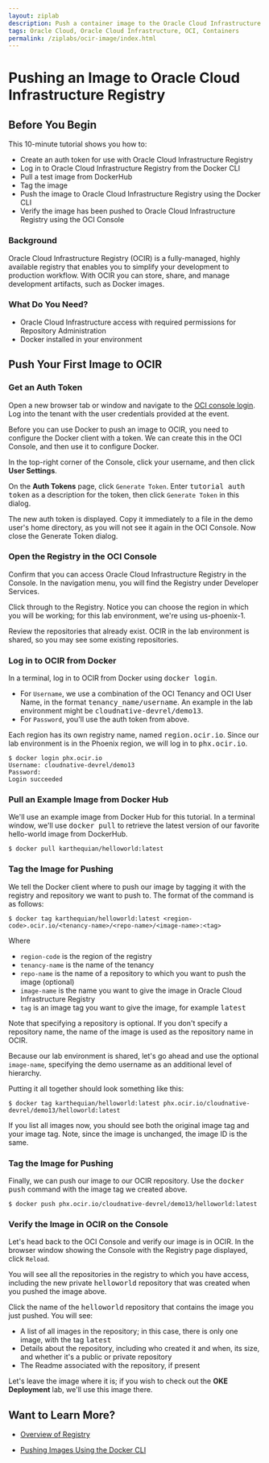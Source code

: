 ```yaml
---
layout: ziplab
description: Push a container image to the Oracle Cloud Infrastructure Registry
tags: Oracle Cloud, Oracle Cloud Infrastructure, OCI, Containers 
permalink: /ziplabs/ocir-image/index.html
---
```


# Pushing an Image to Oracle Cloud Infrastructure Registry #

## Before You Begin

This 10-minute tutorial shows you how to:

* Create an auth token for use with Oracle Cloud Infrastructure Registry
* Log in to Oracle Cloud Infrastructure Registry from the Docker CLI
* Pull a test image from DockerHub
* Tag the image
* Push the image to Oracle Cloud Infrastructure Registry using the Docker CLI
* Verify the image has been pushed to Oracle Cloud Infrastructure Registry using the OCI Console

### Background

Oracle Cloud Infrastructure Registry (OCIR) is a fully-managed, highly available registry that enables you to simplify your development to production workflow. With OCIR you can store, share, and manage development artifacts, such as Docker images.

### What Do You Need?

* Oracle Cloud Infrastructure access with required permissions for Repository Administration
* Docker installed in your environment 

## Push Your First Image to OCIR ##
  
### Get an Auth Token ###

Open a new browser tab or window and navigate to the [OCI console login](https://console.us-phoenix-1.oraclecloud.com/). Log into the tenant with the user credentials provided at the event.

Before you can use Docker to push an image to OCIR, you need to configure the Docker client with a token. We can create this in the OCI Console, and then use it to configure Docker.

In the top-right corner of the Console, click your username, and then click **User Settings**.

[](img/)

On the **Auth Tokens** page, click `Generate Token`. Enter <samp>tutorial auth token</samp> as a description for the token, then click `Generate Token` in this dialog.

[](img/)

The new auth token is displayed. Copy it immediately to a file in the demo user's home directory, as you will not see it again in the OCI Console. Now close the Generate Token dialog.

### Open the Registry in the OCI Console ###

Confirm that you can access Oracle Cloud Infrastructure Registry in the Console. In the navigation menu, you will find the Registry under Developer Services.

[](img/)

Click through to the Registry. Notice you can choose the region in which you will be working; for this lab environment, we're using us-phoenix-1. 

[](img/)

Review the repositories that already exist. OCIR in the lab environment is shared, so you may see some existing repositories.

### Log in to OCIR from Docker ###

In a terminal, log in to OCIR from Docker using <samp>docker login</samp>.

* For `Username`, we use a combination of the OCI Tenancy and OCI User Name, in the format <samp>tenancy_name/username</samp>. An example in the lab environment might be <samp>cloudnative-devrel/demo13</samp>.
* For `Password`, you'll use the auth token from above.

Each region has its own registry name, named <samp>region.ocir.io</samp>. Since our lab environment is in the Phoenix region, we will log in to <samp>phx.ocir.io</samp>.

```
$ docker login phx.ocir.io
Username: cloudnative-devrel/demo13
Password:
Login succeeded
```

### Pull an Example Image from Docker Hub ###

We'll use an example image from Docker Hub for this tutorial. In a terminal window, we'll use <samp>docker pull</samp> to retrieve the latest version of our favorite hello-world image from DockerHub.

```
$ docker pull karthequian/helloworld:latest
```

### Tag the Image for Pushing ###

We tell the Docker client where to push our image by tagging it with the registry and repository we want to push to. The format of the command is as follows:

```
$ docker tag karthequian/helloworld:latest <region-code>.ocir.io/<tenancy-name>/<repo-name>/<image-name>:<tag>
```

Where

* `region-code` is the region of the registry
* `tenancy-name` is the name of the tenancy
* `repo-name` is the name of a repository to which you want to push the image (optional)
* `image-name` is the name you want to give the image in Oracle Cloud Infrastructure Registry
* `tag` is an image tag you want to give the image, for example <samp>latest</samp>

Note that specifying a repository is optional. If you don't specify a repository name, the name of the image is used as the repository name in OCIR.

Because our lab environment is shared, let's go ahead and use the optional `image-name`, specifying the demo username as an additional level of hierarchy.

Putting it all together should look something like this:

```
$ docker tag karthequian/helloworld:latest phx.ocir.io/cloudnative-devrel/demo13/helloworld:latest
```

If you list all images now, you should see both the original image tag and your image tag. Note, since the image is unchanged, the image ID is the same.

### Tag the Image for Pushing ###

Finally, we can push our image to our OCIR repository. Use the <samp>docker push</samp> command with the image tag we created above.

```
$ docker push phx.ocir.io/cloudnative-devrel/demo13/helloworld:latest
```

### Verify the Image in OCIR on the Console ###

Let's head back to the OCI Console and verify our image is in OCIR. In the browser window showing the Console with the Registry page displayed, click `Reload`.

You will see all the repositories in the registry to which you have access, including the new private <samp>helloworld</samp> repository that was created when you pushed the image above.

Click the name of the <samp>helloworld</samp> repository that contains the image you just pushed. You will see:

* A list of all images in the repository; in this case, there is only one image, with the tag <samp>latest</samp>
* Details about the repository, including who created it and when, its size, and whether it's a public or private repository
* The Readme associated with the repository, if present

Let's leave the image where it is; if you wish to check out the **OKE Deployment** lab, we'll use this image there.

## Want to Learn More? ##

* [Overview of Registry](https://docs.us-phoenix-1.oraclecloud.com/Content/Registry/Concepts/registryoverview.htm)

* [Pushing Images Using the Docker CLI](https://docs.us-phoenix-1.oraclecloud.com/Content/Registry/Tasks/registrypushingimagesusingthedockercli.htm)
